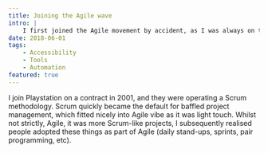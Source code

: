 ```yaml
---
title: Joining the Agile wave
intro: |
    I first joined the Agile movement by accident, as I was always on the lookout for more interesting contracts.
date: 2018-06-01
tags:
    - Accessibility
    - Tools
    - Automation
featured: true
---
```


I join Playstation on a contract in 2001, and they were operating a Scrum methodology.  Scrum quickly became the default for baffled project management, which fitted nicely into Agile vibe as it was light touch. Whilst not strictly, Agile, it was more Scrum-like projects, I subsequently realised people adopted these things as part of Agile (daily stand-ups, sprints, pair programming, etc).